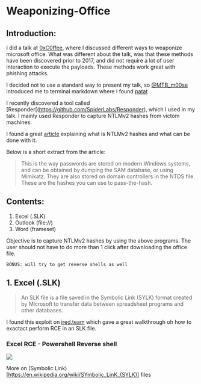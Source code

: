 # Weaponizing-Office

## Introduction:
I did a talk at [0xC0ffee](https://0xc0ffee.co.za), where I discussed different ways to weaponize microsoft office.
What was different about the talk, was that these methods have been discovered prior to 2017, and did not require a lot of user interaction to execute the payloads. These methods work great with phishing attacks.

I decided not to use a standard way to present my talk, so [@MTB_m00se](https://twitter.com/MTB_m00se) introduced me to terminal markdown where I found [patat](https://github.com/jaspervdj/patat)

I recently discovered a tool called [Responder[(https://github.com/SpiderLabs/Responder), which I used in my talk.
I mainly used Responder to capture NTLMv2 hashes from victom machines.

I found a great [article](https://medium.com/@petergombos/lm-ntlm-net-ntlmv2-oh-my-a9b235c58ed4) explaining what is NTLMv2 hashes and what can be done with it.

Below is a short extract from the article:
> This is the way passwords are stored on modern Windows systems, and can be obtained by dumping the SAM database, or using Mimikatz. They are also stored on domain controllers in the NTDS file. These are the hashes you can use to pass-the-hash.

## Contents:
1. Excel (.SLK)
2. Outlook (file://)
3. Word (frameset)

Objective is to capture NTLMv2 hashes by using the above programs. The user should not have to do more than 1 click after downloading the office file. 

```BONUS: will try to get reverse shells as well```

## 1. Excel (.SLK)

> An SLK file is a file saved in the Symbolic Link (SYLK) format created by Microsoft to transfer data between spreadsheet programs and other databases. 

I found this exploit on [ired.team](https://ired.team/offensive-security/phishing-with-ms-office/phishing-.slk-excel) which gave a great walkthrough oh how to exactact perform RCE in an SLK file.

### Excel RCE - Powershell Reverse shell
![](excel_NTLMv2_hash_capture.gif)


More on (Symbolic Link)[https://en.wikipedia.org/wiki/SYmbolic_LinK_(SYLK)] files

